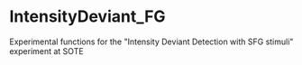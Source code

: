 # IntensityDeviant_FG
Experimental functions for the "Intensity Deviant Detection with SFG stimuli" experiment at SOTE
